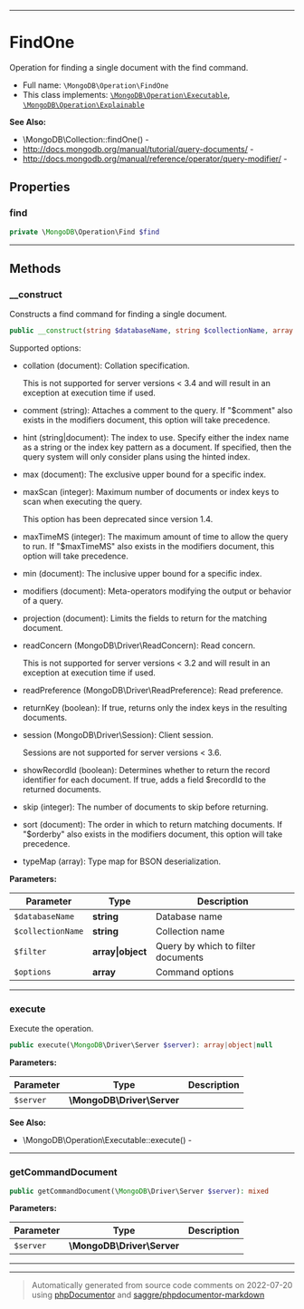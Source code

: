 ***

# FindOne

Operation for finding a single document with the find command.



* Full name: `\MongoDB\Operation\FindOne`
* This class implements:
[`\MongoDB\Operation\Executable`](./Executable.md), [`\MongoDB\Operation\Explainable`](./Explainable.md)

**See Also:**

* \MongoDB\Collection::findOne() - 
* http://docs.mongodb.org/manual/tutorial/query-documents/ - 
* http://docs.mongodb.org/manual/reference/operator/query-modifier/ - 



## Properties


### find



```php
private \MongoDB\Operation\Find $find
```






***

## Methods


### __construct

Constructs a find command for finding a single document.

```php
public __construct(string $databaseName, string $collectionName, array|object $filter, array $options = []): mixed
```

Supported options:

* collation (document): Collation specification.

  This is not supported for server versions < 3.4 and will result in an
  exception at execution time if used.

* comment (string): Attaches a comment to the query. If "$comment" also
  exists in the modifiers document, this option will take precedence.

* hint (string|document): The index to use. Specify either the index
  name as a string or the index key pattern as a document. If specified,
  then the query system will only consider plans using the hinted index.

* max (document): The exclusive upper bound for a specific index.

* maxScan (integer): Maximum number of documents or index keys to scan
  when executing the query.

  This option has been deprecated since version 1.4.

* maxTimeMS (integer): The maximum amount of time to allow the query to
  run. If "$maxTimeMS" also exists in the modifiers document, this
  option will take precedence.

* min (document): The inclusive upper bound for a specific index.

* modifiers (document): Meta-operators modifying the output or behavior
  of a query.

* projection (document): Limits the fields to return for the matching
  document.

* readConcern (MongoDB\Driver\ReadConcern): Read concern.

  This is not supported for server versions < 3.2 and will result in an
  exception at execution time if used.

* readPreference (MongoDB\Driver\ReadPreference): Read preference.

* returnKey (boolean): If true, returns only the index keys in the
  resulting documents.

* session (MongoDB\Driver\Session): Client session.

  Sessions are not supported for server versions < 3.6.

* showRecordId (boolean): Determines whether to return the record
  identifier for each document. If true, adds a field $recordId to the
  returned documents.

* skip (integer): The number of documents to skip before returning.

* sort (document): The order in which to return matching documents. If
  "$orderby" also exists in the modifiers document, this option will
  take precedence.

* typeMap (array): Type map for BSON deserialization.






**Parameters:**

| Parameter | Type | Description |
|-----------|------|-------------|
| `$databaseName` | **string** | Database name |
| `$collectionName` | **string** | Collection name |
| `$filter` | **array&#124;object** | Query by which to filter documents |
| `$options` | **array** | Command options |




***

### execute

Execute the operation.

```php
public execute(\MongoDB\Driver\Server $server): array|object|null
```








**Parameters:**

| Parameter | Type | Description |
|-----------|------|-------------|
| `$server` | **\MongoDB\Driver\Server** |  |



**See Also:**

* \MongoDB\Operation\Executable::execute() - 

***

### getCommandDocument



```php
public getCommandDocument(\MongoDB\Driver\Server $server): mixed
```








**Parameters:**

| Parameter | Type | Description |
|-----------|------|-------------|
| `$server` | **\MongoDB\Driver\Server** |  |




***


***
> Automatically generated from source code comments on 2022-07-20 using [phpDocumentor](http://www.phpdoc.org/) and [saggre/phpdocumentor-markdown](https://github.com/Saggre/phpDocumentor-markdown)
